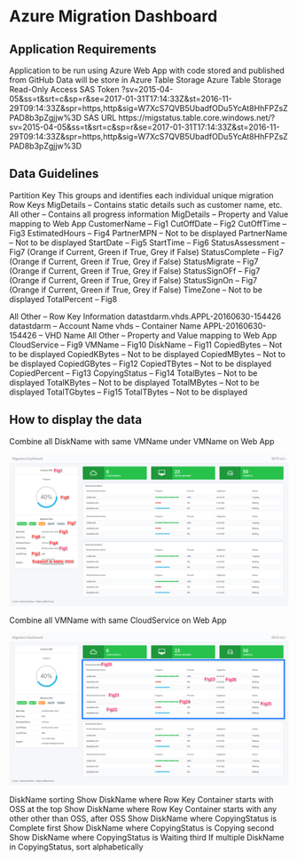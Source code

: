 <h1>Azure Migration Dashboard</h1>
<h2>Application Requirements</h2>
<l>Application to be run using Azure Web App with code stored and published from GitHub
<l>Data will be store in Azure Table Storage
Azure Table Storage Read-Only Access
SAS Token
?sv=2015-04-05&ss=t&srt=c&sp=r&se=2017-01-31T17:14:33Z&st=2016-11-29T09:14:33Z&spr=https,http&sig=W7XcS7QVB5UbadfODu5YcAt8HhFPZsZPAD8b3pZgjjw%3D
SAS URL
https://migstatus.table.core.windows.net/?sv=2015-04-05&ss=t&srt=c&sp=r&se=2017-01-31T17:14:33Z&st=2016-11-29T09:14:33Z&spr=https,http&sig=W7XcS7QVB5UbadfODu5YcAt8HhFPZsZPAD8b3pZgjjw%3D
<h2>Data Guidelines</h2>
Partition Key
This groups and identifies each individual unique migration
Row Keys
MigDetails – Contains static details such as customer name, etc.
All other – Contains all progress information
MigDetails – Property and Value mapping to Web App
CustomerName – Fig1
CutOffDate – Fig2
CutOffTime – Fig3
EstimatedHours – Fig4
PartnerMPN – Not to be displayed
PartnerName – Not to be displayed
StartDate – Fig5
StartTime – Fig6
StatusAssessment – Fig7 (Orange if Current, Green if True, Grey if False)
StatusComplete – Fig7 (Orange if Current, Green if True, Grey if False)
StatusMigrate – Fig7 (Orange if Current, Green if True, Grey if False)
StatusSignOFf – Fig7 (Orange if Current, Green if True, Grey if False)
StatusSignOn – Fig7 (Orange if Current, Green if True, Grey if False)
TimeZone – Not to be displayed
TotalPercent – Fig8

All Other – Row Key Information
datastdarm.vhds.APPL-20160630-154426
datastdarm – Account Name
vhds – Container Name
APPL-20160630-154426 – VHD Name
All Other – Property and Value mapping to Web App
CloudService – Fig9
VMName – Fig10
DiskName – Fig11
CopiedBytes – Not to be displayed
CopiedKBytes – Not to be displayed
CopiedMBytes – Not to be displayed
CopiedGBytes – Fig12
CopiedTBytes – Not to be displayed 
CopiedPercent – Fig13
CopyingStatus – Fig14
TotalBytes – Not to be displayed
TotalKBytes – Not to be displayed
TotalMBytes – Not to be displayed
TotalTGbytes – Fig15
TotalTBytes – Not to be displayed
<h2>How to display the data</h2>
Combine all DiskName with same VMName under VMName on Web App

![alt tag](https://raw.githubusercontent.com/AKonCloud/MigStatus/master/app/MigStatus/MigStatusSec1.png)

Combine all VMName with same CloudService on Web App

![alt tag](https://raw.githubusercontent.com/AKonCloud/MigStatus/master/app/MigStatus/MigStatusSec2.png)

DiskName sorting
Show DiskName where Row Key Container starts with OSS at the top
Show DiskName where Row Key Container starts with any other other than OSS, after OSS
Show DiskName where CopyingStatus is Complete first
Show DiskName where CopyingStatus is Copying second
Show DiskName where CopyingStatus is Waiting third
If multiple DiskName in CopyingStatus, sort alphabetically

